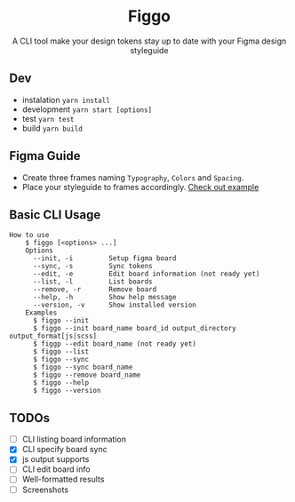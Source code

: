 <h1 align="center">Figgo</h1>
<p align="center">A CLI tool make your design tokens stay up to date with your Figma design styleguide</p>

## Dev

- instalation
  `yarn install`
- development
  `yarn start [options]`
- test
  `yarn test`
- build
  `yarn build`

## Figma Guide

- Create three frames naming `Typography`, `Colors` and `Spacing`.
- Place your styleguide to frames accordingly. [Check out example](https://www.figma.com/file/ULXceywc0RjE0MFYNgOiZDrl/Figgo)

## Basic CLI Usage

```shell
How to use
    $ figgo [<options> ...]
    Options
      --init, -i         Setup figma board
      --sync, -s         Sync tokens
      --edit, -e         Edit board information (not ready yet)
      --list, -l         List boards
      --remove, -r       Remove board
      --help, -h         Show help message
      --version, -v      Show installed version
    Examples
      $ figgo --init
      $ figgo --init board_name board_id output_directory output_format[js|scss]
      $ figgp --edit board_name (not ready yet)
      $ figgo --list
      $ figgo --sync
      $ figgo --sync board_name
      $ figgo --remove board_name
      $ figgo --help
      $ figgo --version
```

## TODOs

- [ ] CLI listing board information
- [x] CLI specify board sync
- [x] js output supports
- [ ] CLI edit board info
- [ ] Well-formatted results
- [ ] Screenshots
